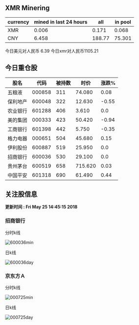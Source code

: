 ## XMR Minering

|currency|mined in last 24 hours|all|in pool|
|---|---|---|---|
|XMR|0.006|0.171|0.068|
|CNY|6.458|188.77|75.301|

今日美元对人民币 6.39	今日xmr对人民币1105.21


## 今日重仓股 

|股名|代码|被持数|时价|涨跌%|
|---|---|---|---|---|
|五粮液|000858|311|74.080|0.08|
|保利地产|600048|322|12.630|-0.55|
|农业银行|601288|406|3.610|0.0|
|美的集团|000333|423|50.420|-0.94|
|工商银行|601398|442|5.750|-0.35|
|格力电器|000651|504|45.680|0.15|
|伊利股份|600887|519|25.950|0.0|
|招商银行|600036|530|29.100|0.0|
|贵州茅台|600519|658|715.620|0.03|
|中国平安|601318|690|61.490|0.44|

## 关注股信息
**更新时间 : Fri May 25 14:45:15 2018**
### 招商银行 
分时k线

![600036min](http://image.sinajs.cn/newchart/min/n/sh600036.gif)

日k线

![600036day](http://image.sinajs.cn/newchart/daily/n/sh600036.gif)

### 京东方Ａ 
分时k线

![000725min](http://image.sinajs.cn/newchart/min/n/sz000725.gif)

日k线

![000725day](http://image.sinajs.cn/newchart/daily/n/sz000725.gif)

